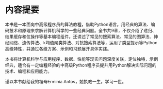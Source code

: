 # 内容提要

本书是一本面向中高级程序员的算法教程，借助Python语言，用经典的算法、编码技术和原理来求解计算机科学的一些经典问题。全书共9章，不仅介绍了递归、结果缓存和位操作等基本编程组件，还讲述了常见的搜索算法、常见的图算法、神经网络、遗传算法、k均值聚类算法、对抗搜索算法等，运用了类型提示等Python高级特性，并通过各级方案、示例和习题展开具体实践。

本书将计算机科学与应用程序、数据、性能等现实问题深度关联，定位独特，示例经典，适合有一定编程经验的中高级Python程序员提升用Python解决实际问题的技术、编程和应用能力。

谨以本书献给我的祖母Erminia Antos，她执教一生，学习一世。



